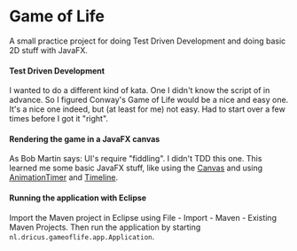Game of Life
============
A small practice project for doing Test Driven Development and doing basic 2D stuff with JavaFX.

#### Test Driven Development
I wanted to do a different kind of kata. One I didn't know the script of in advance. So I figured Conway's Game of Life would be a nice and easy one. It's a nice one indeed, but (at least for me) not easy. Had to start over a few times before I got it "right".

#### Rendering the game in a JavaFX canvas
As Bob Martin says: UI's require "fiddling". I didn't TDD this one. This learned me some basic JavaFX stuff, like using the [Canvas](http://docs.oracle.com/javafx/2/api/javafx/scene/canvas/Canvas.html) and using [AnimationTimer](http://docs.oracle.com/javafx/2/api/javafx/animation/AnimationTimer.html) and [Timeline](http://docs.oracle.com/javafx/2/api/javafx/animation/Timeline.html).

#### Running the application with Eclipse
Import the Maven project in Eclipse using File - Import - Maven - Existing Maven Projects. Then run the application by starting ```nl.dricus.gameoflife.app.Application```.
